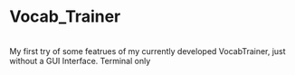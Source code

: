 # Vocab_Trainer
<br>
My first try of some featrues of my currently developed VocabTrainer, just without a GUI Interface. Terminal only

